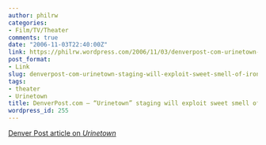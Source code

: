 ```yaml
---
author: philrw
categories:
- Film/TV/Theater
comments: true
date: "2006-11-03T22:40:00Z"
link: https://philrw.wordpress.com/2006/11/03/denverpost-com-urinetown-staging-will-exploit-sweet-smell-of-irony/
post_format:
- Link
slug: denverpost-com-urinetown-staging-will-exploit-sweet-smell-of-irony
tags:
- theater
- Urinetown
title: DenverPost.com – “Urinetown” staging will exploit sweet smell of irony
wordpress_id: 255
---
```


[Denver Post article on _Urinetown_](http://www.denverpost.com/theater/ci_4588091)



